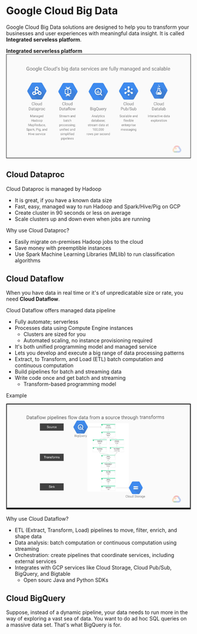 # Google Cloud Big Data

Google Cloud Big Data solutions are designed to help you to transform your businesses and user experiences with meaningful data insight.
It is called **Integrated serveless platform**.

**Integrated serverless platform**
![Alt text](images/bigdataserverlessplatform.png?raw=true "Integrated serverless platform")

## Cloud Dataproc
Cloud Dataproc is managed by Hadoop
* It is great, if you have a known data size
* Fast, easy, managed way to run Hadoop and Spark/Hive/Pig on GCP
* Create cluster in 90 seconds or less on average
* Scale clusters up and down even when jobs are running

Why use Cloud Dataproc?
* Easily migrate on-premises Hadoop jobs to the cloud
* Save money with preemptible instances
* Use Spark Machine Learning Libraries (MLlib) to run classification algorithms

## Cloud Dataflow
When you have data in real time or it's of unpredicatable size or rate, you need **Cloud Dataflow**.

Cloud Dataflow offers managed data pipeline
* Fully automate; serverless
* Processes data using Compute Engine instances
  * Clusters are sized for you
  * Automated scaling, no instance provisioning required
* It's both unified programming model and managed service
* Lets you develop and execute a big range of data processing patterns
* Extract, to Transform, and Load (ETL) batch computation and continuous computation
* Build pipelines for batch and streaming data
* Write code once and get batch and streaming
  * Transform-based programming model

Example

![Alt text](images/clouddataflowexample.png?raw=true "Cloud Dataflow example")

Why use Cloud Dataflow?
* ETL (Extract, Transform, Load) pipelines to move, filter, enrich, and shape data
* Data analysis: batch computation or continuous computation using streaming
* Orchestration: create pipelines that coordinate services, including external services
* Integrates with GCP services like Cloud Storage, Cloud Pub/Sub, BigQuery, and Bigtable
  * Open sourc Java and Python SDKs
  
## Cloud BigQuery
Suppose, instead of a dynamic pipeline, your data needs to run more in the way of exploring a vast sea of data. You want to do ad hoc SQL queries on a massive data set. That's what BigQuery is for.
